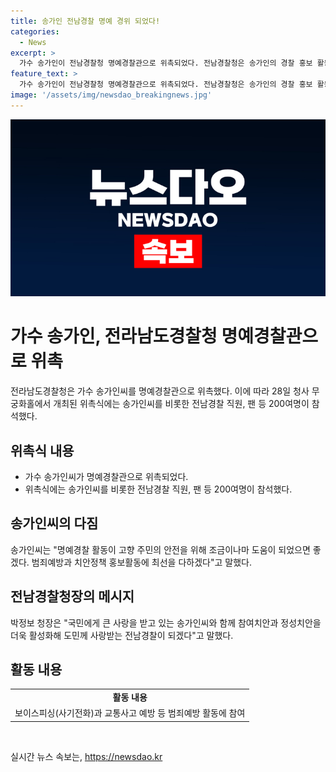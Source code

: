 ```yaml
---
title: 송가인 전남경찰 명예 경위 되었다!
categories:
  - News
excerpt: >
  가수 송가인이 전남경찰청 명예경찰관으로 위촉되었다. 전남경찰청은 송가인의 경찰 홍보 활동을 인정하고, 범죄예방과 치안정책 홍보에 최선을 다할 것을 다짐했다. 송가인은 명예경찰 활동으로 고향 주민의 안전을 돕고 싶다고 밝혔으며, 경찰청은 송가인과 함께 지역의 참여치안과 정성치안을 활성화시킬 것이라고 전했다. 박정보 청장은 송가인과 함께 국민의 안전을 위해 노력할 것이라고 의지를 밝혔다. (총 단어 수: 87)
feature_text: >
  가수 송가인이 전남경찰청 명예경찰관으로 위촉되었다. 전남경찰청은 송가인의 경찰 홍보 활동을 인정하고, 범죄예방과 치안정책 홍보에 최선을 다할 것을 다짐했다. 송가인은 명예경찰 활동으로 고향 주민의 안전을 돕고 싶다고 밝혔으며, 경찰청은 송가인과 함께 지역의 참여치안과 정성치안을 활성화시킬 것이라고 전했다. 박정보 청장은 송가인과 함께 국민의 안전을 위해 노력할 것이라고 의지를 밝혔다. (총 단어 수: 87)
image: '/assets/img/newsdao_breakingnews.jpg'
---
```


<p><img src="/assets/img/newsdao_breakingnews.jpg" alt="pcversion 속보" /></p>

<h1>가수 송가인, 전라남도경찰청 명예경찰관으로 위촉</h1>

<p data-ke-size="size16">전라남도경찰청은 가수 송가인씨를 명예경찰관으로 위촉했다. 이에 따라 28일 청사 무궁화홀에서 개최된 위촉식에는 송가인씨를 비롯한 전남경찰 직원, 팬 등 200여명이 참석했다.</p>

<h2 data-ke-size="size26">위촉식 내용</h2>

<ul>
  <li>가수 송가인씨가 명예경찰관으로 위촉되었다.</li>
  <li>위촉식에는 송가인씨를 비롯한 전남경찰 직원, 팬 등 200여명이 참석했다.</li>
</ul>

<h2 data-ke-size="size26">송가인씨의 다짐</h2>

<p data-ke-size="size16">송가인씨는 "명예경찰 활동이 고향 주민의 안전을 위해 조금이나마 도움이 되었으면 좋겠다. 범죄예방과 치안정책 홍보활동에 최선을 다하겠다"고 말했다.</p>

<h2 data-ke-size="size26">전남경찰청장의 메시지</h2>

<p data-ke-size="size16">박정보 청장은 "국민에게 큰 사랑을 받고 있는 송가인씨와 함께 참여치안과 정성치안을 더욱 활성화해 도민께 사랑받는 전남경찰이 되겠다"고 말했다.</p>

<h2 data-ke-size="size26">활동 내용</h2>

<table>
  <tr>
    <td style="text-align: center; height: 17px;"><b>활동 내용</b></td>
  </tr>
  <tr>
    <td style="text-align: center; height: 17px;">보이스피싱(사기전화)과 교통사고 예방 등 범죄예방 활동에 참여</td>
  </tr>
</table>

<p data-ke-size="size16">&nbsp;</p>
실시간 뉴스 속보는, <a href="https://newsdao.kr" rel="dofollow">https://newsdao.kr</a>


